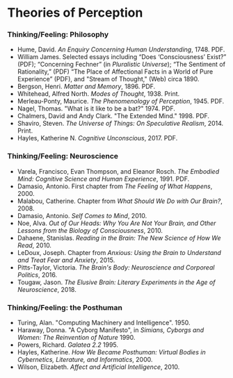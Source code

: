 # Theories of Perception

### Thinking/Feeling: Philosophy
* Hume, David. *An Enquiry Concerning Human Understanding*, 1748. PDF.
* William James. Selected essays including “Does ‘Consciousness’ Exist?” (PDF); “Concerning Fechner” (in *Pluralistic Universe*); “The Sentiment of Rationality,” (PDF) “The Place of Affectional Facts in a World of Pure Experience” (PDF), and "Stream of Thought," (Web) circa 1890.
* Bergson, Henri. *Matter and Memory*, 1896. PDF.
* Whitehead, Alfred North. *Modes of Thought*, 1938. Print.
* Merleau-Ponty, Maurice. *The Phenomenology of Perception*, 1945. PDF.
* Nagel, Thomas. "What is it like to be a bat?" 1974. PDF.
* Chalmers, David and Andy Clark. "The Extended Mind." 1998. PDF.
* Shaviro, Steven. *The Universe of Things: On Speculative Realism*, 2014. Print. 
* Hayles, Katherine N. *Cognitive  Unconscious*, 2017. PDF.

### Thinking/Feeling: Neuroscience
* Varela, Francisco, Evan Thompson, and Eleanor Rosch. *The Embodied Mind: Cognitive Science and Human Experience*, 1991. PDF. 
* Damasio, Antonio. First chapter from *The Feeling of What Happens*, 2000.
* Malabou, Catherine. Chapter from *What Should We Do with Our Brain?*, 2008.
* Damasio, Antonio. *Self Comes to Mind*, 2010.
* Noe, Alva. *Out of Our Heads: Why You Are Not Your Brain, and Other Lessons from the Biology of Consciousness*, 2010.
* Dahaene, Stanislas. *Reading in the Brain: The New Science of How We Read*, 2010.
* LeDoux, Joseph. Chapter from *Anxious: Using the Brain to Understand and Treat Fear and Anxiety*, 2015.
* Pitts-Taylor, Victoria. *The Brain's Body: Neuroscience and Corporeal Politics*, 2016. 
* Tougaw, Jason. *The Elusive Brain: Literary Experiments in the Age of Neuroscience*, 2018. 

### Thinking/Feeling: the Posthuman
* Turing, Alan. "Computing Machinery and Intelligence". 1950.
* Haraway, Donna. "A Cyborg Manifesto", in *Simians, Cyborgs and Women: The Reinvention of Nature* 1990.
* Powers, Richard. *Galatea 2.2* 1995.
* Hayles, Katherine. *How We Became Posthuman: Virtual Bodies in Cybernetics, Literature, and Informatics*, 2000.
* Wilson, Elizabeth. *Affect and Artificial Intelligence*, 2010.
